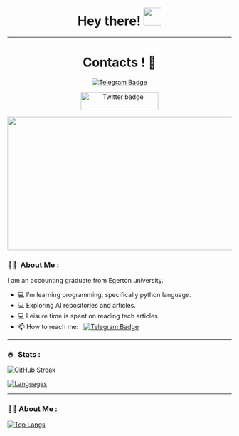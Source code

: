 <h1 align="center">Hey there! <img src="https://media.giphy.com/media/hvRJCLFzcasrR4ia7z/giphy.gif" width="40"></h1>

---
<h1 align="center">Contacts !   📲</h1>

<p align="center">
<a href="https://t.me/davemak_e1"><img src="https://img.shields.io/badge/Telegram-black?style=for-the-badge&logo=telegram&logoColor=white" alt="Telegram Badge"></a>
</p>
<p align="center">
<a href="https://" target="_blank"><img src="https://img.shields.io/badge/Twitter-blue?style=for-the-badge&logo=telegram&logoColor=white" alt="Twitter badge" height="41" width="174"></a>
</p


---
<p align="center"><img src="https://media.giphy.com/media/dWesBcTLavkZuG35MI/giphy.gif" width="600" height="300"  /></p>

### :woman_technologist: &nbsp;About Me :

I am an accounting graduate from Egerton university.
- 💻 I’m learning programming, specifically python language.
- 💻 Exploring AI repositories and articles.
- 💻 Leisure time is spent on reading  tech articles.
- 📫 How to reach me: &nbsp; [![Telegram Badge](https://img.shields.io/badge/Telegram-black?style=for-the-badge&logo=telegram&logoColor=white)](https://t.me/davemak_e1)

---

### 🔥 &nbsp;  Stats :
[![GitHub Streak](http://github-readme-streak-stats.herokuapp.com?user=daveh566&theme=yellow&background=000000)](https://git.io/streak-stats)

[![Languages](https://github-readme-stats.vercel.app/api/top-langs/?username=daveh566&layout=compact&theme=vision-friendly-green)](https://github.com/anuraghazra/github-readme-stats)

---

### :woman_technologist: About Me :


[![Top Langs](https://github-readme-stats.vercel.app/api/top-langs/?username=daveh566)](https://github.com/anuraghazra/github-readme-stats)
